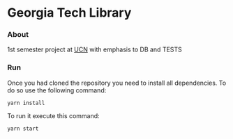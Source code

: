 Georgia Tech Library
===

### About

1st semester project at [UCN](https://www.ucn.dk) with emphasis to DB and TESTS

### Run

Once you had cloned the repository you need to install all dependencies. To do so use the following command:

``` yarn install ```

To run it execute this command:

``` yarn start ```
